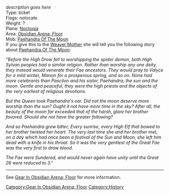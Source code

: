 *description goes here*  
Type: ticket  
Flags: nolocate  
Weight: ?  
Plane: [Noctopia](:Category:Noctopia "wikilink")  
Area: [Obsidian Arena;
Floor](:Category:Obsidian_Arena;_Floor "wikilink")  
Mob: [Paehandra Of The Moon](Paehandra_Of_The_Moon "wikilink")  
If you give this to the [Weaver Mother](Weaver_Mother "wikilink") she
will tell you the following story about [Paehandra Of The
Moon](Paehandra_Of_The_Moon "wikilink"):

*"Before the High Drow fell to worshipping the spider demon, both High
Sylvan peoples had a similar religion. Rather than worship any one
deity, they instead would venerate their Fae ancestors. They would pray
to Valyce for a mild winter, Manon for a prosperous spring, and so on.
None had more celebrants than Pascilon and his sister, Paehandra; the
sun and the moon. Gentle and peaceful, they were the high priests and
the objects of the very earliest of religious devotions.*

*But the Queen took Paehandra's ear. Did not the moon deserve more
worship than the sun? Ought it not have more time in the sky? After all,
the beauty of the moon far exceeded that of the harsh, glare her brother
favored. Should she not have the greater following?*

*And so Paehandra grew bitter; Every sunrise, every High Elf that bowed
to her brother twisted her heart. The very last time she and her brother
met, on a day which had once been a festival of the Sun and Moon, she
left him dead with a knife in his throat. So it was the very gentlest of
the Great Fae was the very first to draw blood.*

*The Fae were Sundered, and would never again have unity until the Great
26 were reduced to 3."*

------------------------------------------------------------------------

See [Gear In Obsidian Arena;
Floor](:Category:Gear_In_Obsidian_Arena;_Floor "wikilink") for more
information.

[Category:Gear In Obsidian Arena;
Floor](Category:Gear_In_Obsidian_Arena;_Floor "wikilink")
[Category:History](Category:History "wikilink")
